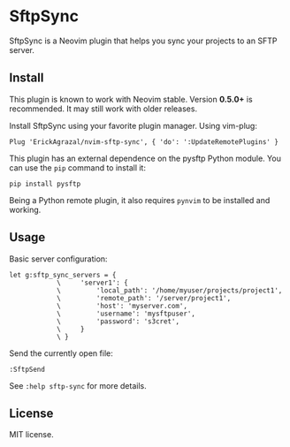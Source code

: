 # SftpSync

SftpSync is a Neovim plugin that helps you sync your projects to an SFTP
server.

## Install

This plugin is known to work with Neovim stable. Version **0.5.0+** is
recommended. It may still work with older releases.

Install SftpSync using your favorite plugin manager. Using vim-plug:

```vim
Plug 'ErickAgrazal/nvim-sftp-sync', { 'do': ':UpdateRemotePlugins' }
```

This plugin has an external dependence on the pysftp Python module. You can use
the `pip` command to install it:

```
pip install pysftp
```

Being a Python remote plugin, it also requires `pynvim` to be installed and
working.

## Usage

Basic server configuration:

```
let g:sftp_sync_servers = {
            \     'server1': {
            \         'local_path': '/home/myuser/projects/project1',
            \         'remote_path': '/server/project1',
            \         'host': 'myserver.com',
            \         'username': 'mysftpuser',
            \         'password': 's3cret',
            \     }
            \ }
```

Send the currently open file:

```
:SftpSend
```

See `:help sftp-sync` for more details.

## License

MIT license.
